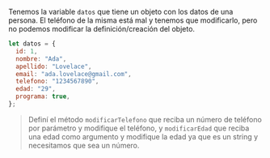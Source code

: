 Tenemos la variable `datos` que tiene un objeto con los datos de una persona. El teléfono de la misma está mal y tenemos que modificarlo, pero no podemos modificar la definición/creación del objeto.

```js
let datos = {
  id: 1,
  nombre: "Ada",
  apellido: "Lovelace",
  email: "ada.lovelace@gmail.com",
  telefono: "1234567890",
  edad: "29",
  programa: true,
};
```
> Definí el método `modificarTelefono` que reciba un número de teléfono por parámetro y modifique el teléfono, y `modificarEdad` que reciba una edad como argumento y modifique la edad ya que es un string y necesitamos que sea un número.
